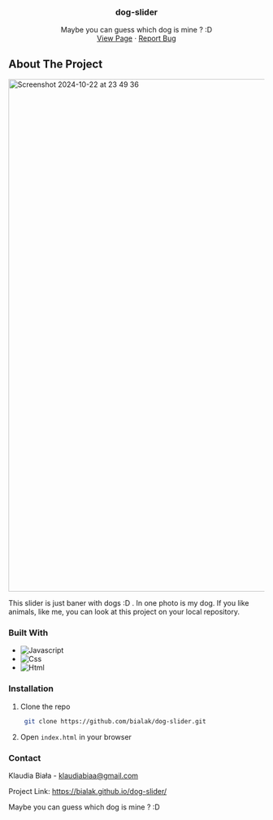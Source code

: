 <div align="center">

<h3 align="center">dog-slider</h3>

  <p align="center">
  Maybe you can guess which dog is mine ? :D
    <br />
    <a href="https://bialak.github.io/dog-slider/">View Page</a>
    ·
    <a href="https://github.com/bialak/dog-slider/issues/new">Report Bug</a>
  </p>
</div>

## About The Project




<img width="1010" alt="Screenshot 2024-10-22 at 23 49 36" src="https://github.com/user-attachments/assets/593b1e09-2f8f-44be-80b1-f0f217abf81c">




This slider is just baner with dogs :D . In one photo is my dog. If you like animals, like me, you can look at this project on your local repository.


### Built With

* ![Javascript][Javacript-logo]
* ![Css][css-logo]
* ![Html][html-logo]



### Installation

1. Clone the repo
   ```sh
    git clone https://github.com/bialak/dog-slider.git
   ```
2. Open `index.html` in your browser
   
### Contact

Klaudia Biała - klaudiabiaa@gmail.com

Project Link: https://bialak.github.io/dog-slider/

Maybe you can guess which dog is mine ? :D



[Javacript-logo]: https://img.shields.io/badge/javascript-%23323330.svg?style=for-the-badge&logo=javascript&logoColor=F7DF1E
[css-logo]: https://img.shields.io/badge/CSS-%231572B6.svg?style=for-the-badge&logo=CSS3&logoColor=white
[html-logo]:https://img.shields.io/badge/HTML-%23E34F26.svg?style=for-the-badge&logo=HTML5&logoColor=white







